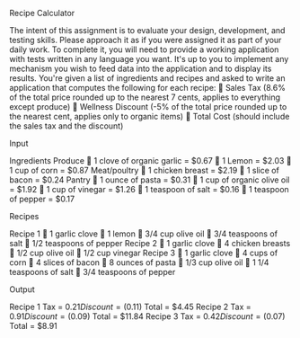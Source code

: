 Recipe Calculator

The intent of this assignment is to evaluate your design, development, and testing skills. Please approach it as if you were assigned it as part of your daily work. To complete it, you will need to provide a working application with tests written in any language you want. It's up to you to implement any mechanism you wish to feed data into the application and to display its results.
You're given a list of ingredients and recipes and asked to write an application that computes the following for each recipe:
 Sales Tax (8.6% of the total price rounded up to the nearest 7 cents, applies to everything except produce)
 Wellness Discount (-5% of the total price rounded up to the nearest cent, applies only to organic items)
 Total Cost (should include the sales tax and the discount)

Input

Ingredients
Produce
 1 clove of organic garlic = $0.67
 1 Lemon = $2.03
 1 cup of corn = $0.87
Meat/poultry
 1 chicken breast = $2.19
 1 slice of bacon = $0.24
Pantry
 1 ounce of pasta = $0.31
 1 cup of organic olive oil = $1.92
 1 cup of vinegar = $1.26
 1 teaspoon of salt = $0.16
 1 teaspoon of pepper = $0.17


Recipes

Recipe 1
 1 garlic clove
 1 lemon
 3/4 cup olive oil
 3/4 teaspoons of salt
 1/2 teaspoons of pepper
Recipe 2
 1 garlic clove
 4 chicken breasts
 1/2 cup olive oil
 1/2 cup vinegar
Recipe 3
 1 garlic clove
 4 cups of corn
 4 slices of bacon
 8 ounces of pasta
 1/3 cup olive oil
 1 1/4 teaspoons of salt
 3/4 teaspoons of pepper


Output

Recipe 1
Tax = $0.21
Discount = ($0.11)
Total = $4.45
Recipe 2
Tax = $0.91
Discount = ($0.09)
Total = $11.84
Recipe 3
Tax = $0.42
Discount = ($0.07)
Total = $8.91
